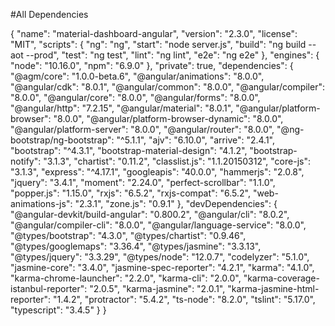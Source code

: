 #All Dependencies

{
  "name": "material-dashboard-angular",
  "version": "2.3.0",
  "license": "MIT",
  "scripts": {
    "ng": "ng",
    "start": "node server.js",
    "build": "ng build --aot --prod",
    "test": "ng test",
    "lint": "ng lint",
    "e2e": "ng e2e"
  },
  "engines": {
    "node": "10.16.0",
    "npm": "6.9.0"
  },
  "private": true,
  "dependencies": {
    "@agm/core": "1.0.0-beta.6",
    "@angular/animations": "8.0.0",
    "@angular/cdk": "8.0.1",
    "@angular/common": "8.0.0",
    "@angular/compiler": "8.0.0",
    "@angular/core": "8.0.0",
    "@angular/forms": "8.0.0",
    "@angular/http": "7.2.15",
    "@angular/material": "8.0.1",
    "@angular/platform-browser": "8.0.0",
    "@angular/platform-browser-dynamic": "8.0.0",
    "@angular/platform-server": "8.0.0",
    "@angular/router": "8.0.0",
    "@ng-bootstrap/ng-bootstrap": "^5.1.1",
    "ajv": "6.10.0",
    "arrive": "2.4.1",
    "bootstrap": "^4.3.1",
    "bootstrap-material-design": "4.1.2",
    "bootstrap-notify": "3.1.3",
    "chartist": "0.11.2",
    "classlist.js": "1.1.20150312",
    "core-js": "3.1.3",
    "express": "^4.17.1",
    "googleapis": "40.0.0",
    "hammerjs": "2.0.8",
    "jquery": "3.4.1",
    "moment": "2.24.0",
    "perfect-scrollbar": "1.1.0",
    "popper.js": "1.15.0",
    "rxjs": "6.5.2",
    "rxjs-compat": "6.5.2",
    "web-animations-js": "2.3.1",
    "zone.js": "0.9.1"
  },
  "devDependencies": {
    "@angular-devkit/build-angular": "0.800.2",
    "@angular/cli": "8.0.2",
    "@angular/compiler-cli": "8.0.0",
    "@angular/language-service": "8.0.0",
    "@types/bootstrap": "4.3.0",
    "@types/chartist": "0.9.46",
    "@types/googlemaps": "3.36.4",
    "@types/jasmine": "3.3.13",
    "@types/jquery": "3.3.29",
    "@types/node": "12.0.7",
    "codelyzer": "5.1.0",
    "jasmine-core": "3.4.0",
    "jasmine-spec-reporter": "4.2.1",
    "karma": "4.1.0",
    "karma-chrome-launcher": "2.2.0",
    "karma-cli": "2.0.0",
    "karma-coverage-istanbul-reporter": "2.0.5",
    "karma-jasmine": "2.0.1",
    "karma-jasmine-html-reporter": "1.4.2",
    "protractor": "5.4.2",
    "ts-node": "8.2.0",
    "tslint": "5.17.0",
    "typescript": "3.4.5"
  }
}
